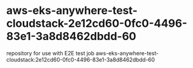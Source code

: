 # aws-eks-anywhere-test-cloudstack-2e12cd60-0fc0-4496-83e1-3a8d8462dbdd-60
repository for use with E2E test job aws-eks-anywhere-test-cloudstack:2e12cd60-0fc0-4496-83e1-3a8d8462dbdd-60
